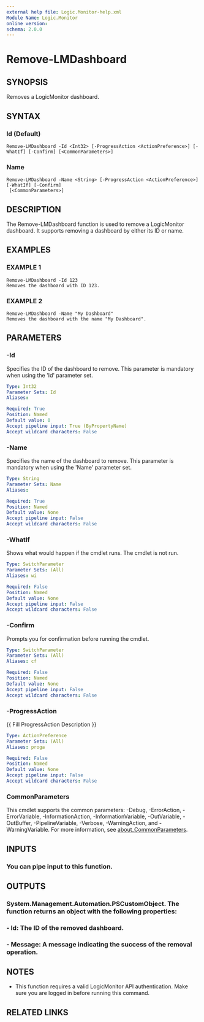 ```yaml
---
external help file: Logic.Monitor-help.xml
Module Name: Logic.Monitor
online version:
schema: 2.0.0
---
```


# Remove-LMDashboard

## SYNOPSIS
Removes a LogicMonitor dashboard.

## SYNTAX

### Id (Default)
```
Remove-LMDashboard -Id <Int32> [-ProgressAction <ActionPreference>] [-WhatIf] [-Confirm] [<CommonParameters>]
```

### Name
```
Remove-LMDashboard -Name <String> [-ProgressAction <ActionPreference>] [-WhatIf] [-Confirm]
 [<CommonParameters>]
```

## DESCRIPTION
The Remove-LMDashboard function is used to remove a LogicMonitor dashboard.
It supports removing a dashboard by either its ID or name.

## EXAMPLES

### EXAMPLE 1
```
Remove-LMDashboard -Id 123
Removes the dashboard with ID 123.
```

### EXAMPLE 2
```
Remove-LMDashboard -Name "My Dashboard"
Removes the dashboard with the name "My Dashboard".
```

## PARAMETERS

### -Id
Specifies the ID of the dashboard to remove.
This parameter is mandatory when using the 'Id' parameter set.

```yaml
Type: Int32
Parameter Sets: Id
Aliases:

Required: True
Position: Named
Default value: 0
Accept pipeline input: True (ByPropertyName)
Accept wildcard characters: False
```

### -Name
Specifies the name of the dashboard to remove.
This parameter is mandatory when using the 'Name' parameter set.

```yaml
Type: String
Parameter Sets: Name
Aliases:

Required: True
Position: Named
Default value: None
Accept pipeline input: False
Accept wildcard characters: False
```

### -WhatIf
Shows what would happen if the cmdlet runs.
The cmdlet is not run.

```yaml
Type: SwitchParameter
Parameter Sets: (All)
Aliases: wi

Required: False
Position: Named
Default value: None
Accept pipeline input: False
Accept wildcard characters: False
```

### -Confirm
Prompts you for confirmation before running the cmdlet.

```yaml
Type: SwitchParameter
Parameter Sets: (All)
Aliases: cf

Required: False
Position: Named
Default value: None
Accept pipeline input: False
Accept wildcard characters: False
```

### -ProgressAction
{{ Fill ProgressAction Description }}

```yaml
Type: ActionPreference
Parameter Sets: (All)
Aliases: proga

Required: False
Position: Named
Default value: None
Accept pipeline input: False
Accept wildcard characters: False
```

### CommonParameters
This cmdlet supports the common parameters: -Debug, -ErrorAction, -ErrorVariable, -InformationAction, -InformationVariable, -OutVariable, -OutBuffer, -PipelineVariable, -Verbose, -WarningAction, and -WarningVariable. For more information, see [about_CommonParameters](http://go.microsoft.com/fwlink/?LinkID=113216).

## INPUTS

### You can pipe input to this function.
## OUTPUTS

### System.Management.Automation.PSCustomObject. The function returns an object with the following properties:
### - Id: The ID of the removed dashboard.
### - Message: A message indicating the success of the removal operation.
## NOTES
- This function requires a valid LogicMonitor API authentication. Make sure you are logged in before running this command.

## RELATED LINKS
